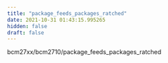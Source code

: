 ```yaml
---
title: "package_feeds_packages_ratched"
date: 2021-10-31 01:43:15.995265
hidden: false
draft: false
---
```


bcm27xx/bcm2710/package_feeds_packages_ratched


